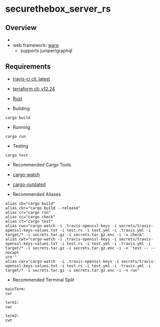# securethebox_server_rs
## Overview
- 
- web framework: [warp](https://github.com/seanmonstar/warp)
  - supports juniper/graphql

## Requirements
- [travis-ci cli: latest](https://github.com/travis-ci/travis.rb#mac-os-x-via-homebrew)
- [terraform cli: v12.24](https://www.terraform.io/downloads.html)
- [Rust](https://www.rust-lang.org/tools/install)

- Building
```
cargo build
```
- Running
```
cargo run
```
- Testing
```
cargo test
```

- Recommended Cargo Tools
- [cargo-watch](https://github.com/passcod/cargo-watch)
- [cargo-outdated](https://github.com/kbknapp/cargo-outdated)

- Recommended Aliases
```
alias cb="cargo build"
alias cbr="cargo build --release"
alias cr="cargo run"
alias cc="cargo check"
alias ct="cargo test"
alias cwc="cargo-watch -i .travis-openssl-keys -i secrets/travis-openssl-keys-values.txt -i test.rs -i test.yml -i .travis.yml -i target/* -i secrets.tar.gz -i secrets.tar.gz.enc -i -x check"
alias cwt="cargo-watch -i .travis-openssl-keys -i secrets/travis-openssl-keys-values.txt -i test.rs -i test.yml -i .travis.yml -i target/* -i secrets.tar.gz -i secrets.tar.gz.enc -i -x 'test -- --nocapt
ure'"
alias cwr="cargo-watch  -i .travis-openssl-keys -i secrets/travis-openssl-keys-values.txt -i test.rs -i test.yml -i .travis.yml -i target/* -i secrets.tar.gz -i secrets.tar.gz.enc -i -x run"
```

- Recommended Terminal Split
```
mainTerm:
cwr

term1:
cwc

term2:
cwt
```